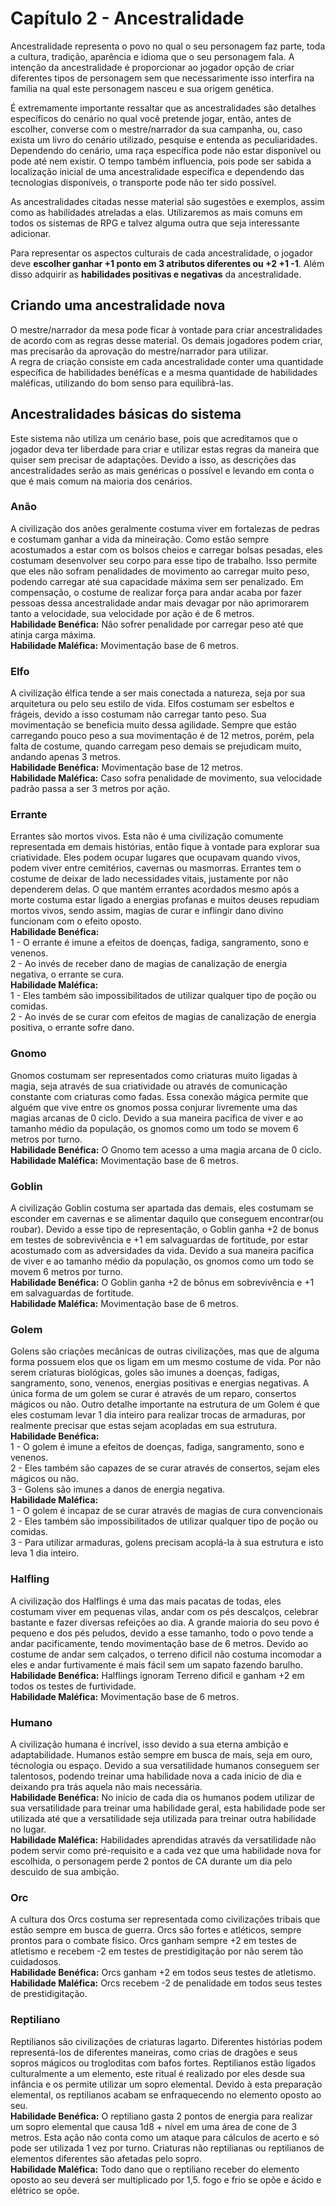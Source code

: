 # Capítulo 2 - Ancestralidade
Ancestralidade representa o povo no qual o seu personagem faz parte, toda a cultura, tradição, aparência e idioma que o seu personagem fala.
A intenção da ancestralidade é proporcionar ao jogador opção de criar diferentes tipos de personagem sem que necessarimente isso interfira na familia na qual este personagem nasceu e sua origem genética.

É extremamente importante ressaltar que as ancestralidades são detalhes específicos do cenário no qual você pretende jogar, então, antes de escolher, converse com o mestre/narrador da sua campanha, ou, caso exista um livro do cenário utilizado, pesquise e entenda as peculiaridades.
Dependendo do cenário, uma raça específica pode não estar disponível ou pode até nem existir.
O tempo também influencia, pois pode ser sabida a localização inicial de uma ancestralidade específica e dependendo das tecnologias disponíveis, o transporte pode não ter sido possível.

As ancestralidades citadas nesse material são sugestões e exemplos, assim como as habilidades atreladas a elas.
Utilizaremos as mais comuns em todos os sistemas de RPG e talvez alguma outra que seja interessante adicionar.

Para representar os aspectos culturais de cada ancestralidade, o jogador deve **escolher ganhar +1 ponto em 3 atributos diferentes ou +2 +1 -1**. Além disso adquirir as **habilidades positivas e negativas** da ancestralidade.

## Criando uma ancestralidade nova
O mestre/narrador da mesa pode ficar à vontade para criar ancestralidades de acordo com as regras desse material.
Os demais jogadores podem criar, mas precisarão da aprovação do mestre/narrador para utilizar.</br>
A regra de criação consiste em cada ancestralidade conter uma quantidade específica de habilidades benéfícas e a mesma quantidade de habilidades maléficas, utilizando do bom senso para equilibrá-las.

## Ancestralidades básicas do sistema
Este sistema não utiliza um cenário base, pois que acreditamos que o jogador deva ter liberdade para criar e utilizar estas regras da maneira que quiser sem precisar de adaptações. Devido a isso, as descrições das ancestralidades serão as mais genéricas o possível e levando em conta o que é mais comum na maioria dos cenários.

### Anão
A civilização dos anões geralmente costuma viver em fortalezas de pedras e costumam ganhar a vida da mineiração. Como estão sempre acostumados a estar com os bolsos cheios e carregar bolsas pesadas, eles costumam desenvolver seu corpo para esse tipo de trabalho. Isso permite que eles não sofram penalidades de movimento ao carregar muito peso, podendo carregar até sua capacidade máxima sem ser penalizado. Em compensação, o costume de realizar força para andar acaba por fazer pessoas dessa ancestralidade andar mais devagar por não aprimorarem tanto a velocidade, sua velocidade por ação é de 6 metros.</br>
**Habilidade Benéfica:** Não sofrer penalidade por carregar peso até que atinja carga máxima.</br>
**Habilidade Maléfica:** Movimentação base de 6 metros.

### Elfo
A civilização élfica tende a ser mais conectada a natureza, seja por sua arquitetura ou pelo seu estilo de vida. Elfos costumam ser esbeltos e frágeis, devido a isso costumam não carregar tanto peso. Sua movimentação se beneficia muito dessa agilidade. Sempre que estão carregando pouco peso a sua movimentação é de 12 metros, porém, pela falta de costume, quando carregam peso demais se prejudicam muito, andando apenas 3 metros.</br>
**Habilidade Benéfica:** Movimentação base de 12 metros.</br>
**Habilidade Maléfica:** Caso sofra penalidade de movimento, sua velocidade padrão passa a ser 3 metros por ação.

### Errante
Errantes são mortos vivos. Esta não é uma civilização comumente representada em demais histórias, então fique à vontade para explorar sua criatividade. Eles podem ocupar lugares que ocupavam quando vivos, podem viver entre cemitérios, cavernas ou masmorras. Errantes tem o costume de deixar de lado necessidades vitais, justamente por não dependerem delas. O que mantém errantes acordados mesmo após a morte costuma estar ligado a energias profanas e muitos deuses repudiam mortos vivos, sendo assim, magias de curar e inflingir dano divino funcionam com o efeito oposto.</br>
**Habilidade Benéfica:**</br>
1 - O errante é imune a efeitos de doenças, fadiga, sangramento, sono e venenos.</br>
2 - Ao invés de receber dano de magias de canalização de energia negativa, o errante se cura.</br>
**Habilidade Maléfica:**</br>
1 -  Eles também são impossibilitados de utilizar qualquer tipo de poção ou comidas.</br>
2 - Ao invés de se curar com efeitos de magias de canalização de energia positiva, o errante sofre dano.

### Gnomo
Gnomos costumam ser representados como criaturas muito ligadas à magia, seja através de sua criatividade ou através de comunicação constante com criaturas como fadas. Essa conexão mágica permite que alguém que vive entre os gnomos possa conjurar livremente uma das magias arcanas de 0 ciclo. Devido a sua maneira pacifica de viver e ao tamanho médio da população, os gnomos como um todo se movem 6 metros por turno.</br>
**Habilidade Benéfica:** O Gnomo tem acesso a uma magia arcana de 0 ciclo.</br>
**Habilidade Maléfica:** Movimentação base de 6 metros.

### Goblin
A civilização Goblin costuma ser apartada das demais, eles costumam se esconder em cavernas e se alimentar daquilo que conseguem encontrar(ou roubar). Devido a esse tipo de representação, o Goblin ganha +2 de bonus em testes de sobrevivência e +1 em salvaguardas de fortitude, por estar acostumado com as adversidades da vida. Devido a sua maneira pacifica de viver e ao tamanho médio da população, os gnomos como um todo se movem 6 metros por turno. </br>
**Habilidade Benéfica:** O Goblin ganha +2 de bônus em sobrevivência e +1 em salvaguardas de fortitude. </br>
**Habilidade Maléfica:** Movimentação base de 6 metros.

### Golem
Golens são criações mecânicas de outras civilizações, mas que de alguma forma possuem elos que os ligam em um mesmo costume de vida. Por não serem criaturas biológicas, goles são imunes a doenças, fadigas, sangramento, sono, venenos, energias positivas e energias negativas. A única forma de um golem se curar é através de um reparo, consertos mágicos ou não. Outro detalhe importante na estrutura de um Golem é que eles costumam levar 1 dia inteiro para realizar trocas de armaduras, por realmente precisar que estas sejam acopladas em sua estrutura.</br>
**Habilidade Benéfica:**</br>
1 - O golem é imune a efeitos de doenças, fadiga, sangramento, sono e venenos.</br>
2 - Eles também são capazes de se curar através de consertos, sejam eles mágicos ou não.</br>
3 - Golens são imunes a danos de energia negativa.</br>
**Habilidade Maléfica:**</br>
1 - O golem é incapaz de se curar através de magias de cura convencionais</br>
2 -  Eles também são impossibilitados de utilizar qualquer tipo de poção ou comidas.</br>
3 - Para utilizar armaduras, golens precisam acoplá-la à sua estrutura e isto leva 1 dia inteiro.

### Halfling
A civilização dos Halflings é uma das mais pacatas de todas, eles costumam viver em pequenas vilas, andar com os pés descalços, celebrar bastante e fazer diversas refeições ao dia. A grande maioria do seu povo é pequeno e dos pés peludos, devido a esse tamanho, todo o povo tende a andar pacificamente, tendo movimentação base de 6 metros. Devido ao costume de andar sem calçados, o terreno dificil não costuma incomodar a eles e andar furtivamente é mais fácil sem um sapato fazendo barulho. </br>
**Habilidade Benéfica:** Halflings ignoram Terreno dificil e ganham +2 em todos os testes de furtividade.</br>
**Habilidade Maléfica:** Movimentação base de 6 metros.

### Humano
A civilização humana é incrível, isso devido a sua eterna ambição e adaptabilidade. Humanos estão sempre em busca de mais, seja em ouro, técnologia ou espaço. Devido a sua versatilidade humanos conseguem ser talentosos, podendo treinar uma habilidade nova a cada inicio de dia e deixando pra trás aquela não mais necessária.</br>
**Habilidade Benéfica:** No início de cada dia os humanos podem utilizar de sua versatilidade para treinar uma habilidade geral, esta habilidade pode ser utilizada até que a versatilidade seja utilizada para treinar outra habilidade no lugar.</br>
**Habilidade Maléfica:** Habilidades aprendidas através da versatilidade não podem servir como pré-requisito e a cada vez que uma habilidade nova for escolhida, o personagem perde 2 pontos de CA durante um dia pelo descuido de sua ambição.

### Orc
A cultura dos Orcs costuma ser representada como civilizações tribais que estão sempre em busca de guerra. Orcs são fortes e atléticos, sempre prontos para o combate físico. Orcs ganham sempre +2 em testes de atletismo e recebem -2 em testes de prestidigitação por não serem tão cuidadosos.</br>
**Habilidade Benéfica:** Orcs ganham +2 em todos seus testes de atletismo.</br>
**Habilidade Maléfica:** Orcs recebem -2 de penalidade em todos seus testes de prestidigitação.

### Reptiliano
Reptilianos são civilizações de criaturas lagarto. Diferentes histórias podem representá-los de diferentes maneiras, como crias de dragões e seus sopros mágicos ou trogloditas com bafos fortes. Reptilianos estão ligados culturalmente a um elemento, este ritual é realizado por eles desde sua infância e os permite utilizar um sopro elemental. Devido à esta preparação elemental, os reptilianos acabam se enfraquecendo no elemento oposto ao seu.</br>
**Habilidade Benéfica:** O reptiliano gasta 2 pontos de energia para realizar um sopro elemental que causa 1d8 + nível em uma área de cone de 3 metros. Esta ação não conta como um ataque para cálculos de acerto e só pode ser utilizada 1 vez por turno. Criaturas não reptilianas ou reptilianos de elementos diferentes são afetadas pelo sopro.</br>
**Habilidade Maléfica:** Todo dano que o reptiliano receber do elemento oposto ao seu deverá ser multiplicado por 1,5. fogo e frio se opõe e ácido e elétrico se opõe.
